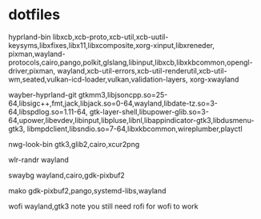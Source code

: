# dotfiles
hyprland-bin 
libxcb,xcb-proto,xcb-util,xcb-uutil-keysyms,libxfixes,libx11,libxcomposite,xorg-xinput,libxreneder,
pixman,wayland-protocols,cairo,pango,polkit,glslang,libinput,libxcb,libxkbcommon,opengl-driver,pixman,
wayland,xcb-util-errors,xcb-util-renderutil,xcb-util-wm,seated,vulkan-icd-loader,vulkan,validation-layers,
xorg-xwayland

wayber-hyprland-git 
gtkmm3,libjsoncpp.so=25-64,libsigc++,fmt,jack,libjack.so=0-64,wayland,libdate-tz.so=3-64,libspdlog.so=1.11-64,
gtk-layer-shell,libupower-glib.so=3-64,upower,libevdev,libinput,libpluse,libnl,libappindicator-gtk3,libdusmenu-gtk3,
libmpdclient,libsndio.so=7-64,libxkbcommon,wireplumber,playctl

nwg-look-bin 
gtk3,glib2,cairo,xcur2png

wlr-randr
wayland

swaybg
wayland,cairo,gdk-pixbuf2

mako
gdk-pixbuf2,pango,systemd-libs,wayland

wofi 
wayland,gtk3  note you still need rofi for wofi to work
